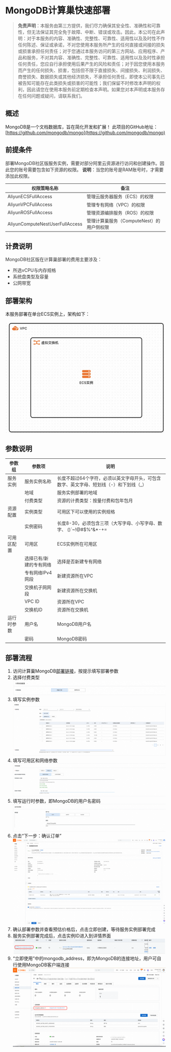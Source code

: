 # MongoDB计算巢快速部署

>**免责声明**：本服务由第三方提供，我们尽力确保其安全性、准确性和可靠性，但无法保证其完全免于故障、中断、错误或攻击。因此，本公司在此声明：对于本服务的内容、准确性、完整性、可靠性、适用性以及及时性不作任何陈述、保证或承诺，不对您使用本服务所产生的任何直接或间接的损失或损害承担任何责任；对于您通过本服务访问的第三方网站、应用程序、产品和服务，不对其内容、准确性、完整性、可靠性、适用性以及及时性承担任何责任，您应自行承担使用后果产生的风险和责任；对于因您使用本服务而产生的任何损失、损害，包括但不限于直接损失、间接损失、利润损失、商誉损失、数据损失或其他经济损失，不承担任何责任，即使本公司事先已被告知可能存在此类损失或损害的可能性；我们保留不时修改本声明的权利，因此请您在使用本服务前定期检查本声明。如果您对本声明或本服务存在任何问题或疑问，请联系我们。

## 概述
MongoDB是一个文档数据库，旨在简化开发和扩展！
此项目的GitHub地址：[https://github.com/mongodb/mongo](https://github.com/mongodb/mongo)


## 前提条件
<font style="color:rgb(51, 51, 51);">部署MongoDB社区版服务实例，需要对部分阿里云资源进行访问和创建操作。因此您的账号需要包含如下资源的权限。</font><font style="color:rgb(51, 51, 51);"> </font>**<font style="color:rgb(51, 51, 51);">说明</font>**<font style="color:rgb(51, 51, 51);">：当您的账号是RAM账号时，才需要添加此权限。</font>

| <font style="color:rgb(51, 51, 51);">权限策略名称</font> | <font style="color:rgb(51, 51, 51);">备注</font> |
| --- | --- |
| <font style="color:rgb(51, 51, 51);">AliyunECSFullAccess</font> | <font style="color:rgb(51, 51, 51);">管理云服务器服务（ECS）的权限</font> |
| <font style="color:rgb(51, 51, 51);">AliyunVPCFullAccess</font> | <font style="color:rgb(51, 51, 51);">管理专有网络（VPC）的权限</font> |
| <font style="color:rgb(51, 51, 51);">AliyunROSFullAccess</font> | <font style="color:rgb(51, 51, 51);">管理资源编排服务（ROS）的权限</font> |
| <font style="color:rgb(51, 51, 51);">AliyunComputeNestUserFullAccess</font> | <font style="color:rgb(51, 51, 51);">管理计算巢服务（ComputeNest）的用户侧权限</font> |


## 计费说明
<font style="color:rgb(51, 51, 51);">MongoDB社区版在计算巢部署的费用主要涉及：</font>

+ <font style="color:rgb(51, 51, 51);">所选vCPU与内存规格</font>
+ <font style="color:rgb(51, 51, 51);">系统盘类型及容量</font>
+ <font style="color:rgb(51, 51, 51);">公网带宽</font>

## 部署架构
本服务部署在单台ECS实例上，架构如下：

![architecture_ecs_single.png](images/architecture_ecs_single.png)


## 参数说明
| <font style="color:rgb(51, 51, 51);">参数组</font>   | <font style="color:rgb(51, 51, 51);">参数项</font>          | <font style="color:rgb(51, 51, 51);">说明</font>                                            |
|---------------------------------------------------|----------------------------------------------------------|-------------------------------------------------------------------------------------------|
| <font style="color:rgb(51, 51, 51);">服务实例</font>  | <font style="color:rgb(51, 51, 51);">服务实例名称</font>       | <font style="color:rgb(51, 51, 51);">长度不超过64个字符，必须以英文字母开头，可包含数字、英文字母、短划线（-）和下划线（_）</font> |
|                                                   | <font style="color:rgb(51, 51, 51);">地域</font>           | <font style="color:rgb(51, 51, 51);">服务实例部署的地域</font>                                     |
|                                                   | <font style="color:rgb(51, 51, 51);">付费类型</font>         | <font style="color:rgb(51, 51, 51);">资源的计费类型：按量付费和包年包月</font>                             |
| <font style="color:rgb(51, 51, 51);">资源配置</font>  | <font style="color:rgb(51, 51, 51);">实例类型</font>         | <font style="color:rgb(51, 51, 51);">可用区下可以使用的实例规格</font>                                 |
|                                                   | <font style="color:rgb(51, 51, 51);">实例密码</font>         | <font style="color:rgb(51, 51, 51);">长度8-30，必须包含三项（大写字母、小写字母、数字、 ()`~!@#$%^&*-+=          |{}[]:;'<>,.?/ 中的特殊符号）</font> |
| <font style="color:rgb(51, 51, 51);">可用区配置</font> | <font style="color:rgb(51, 51, 51);">可用区</font>          | <font style="color:rgb(51, 51, 51);">ECS实例所在可用区</font>                                    |
|                                                   | <font style="color:rgb(51, 51, 51);">选择已有/新建的专有网络</font> | <font style="color:rgb(51, 51, 51);">选择是否新建专有网络</font>                                    |
|                                                   | <font style="color:rgb(51, 51, 51);">专有网络IPv4网段</font>   | <font style="color:rgb(51, 51, 51);">新建资源所在VPC</font>                                     |
|                                                   | <font style="color:rgb(51, 51, 51);">交换机子网网段</font>      | <font style="color:rgb(51, 51, 51);">新建资源所在交换机</font>                                     |
|                                                   | <font style="color:rgb(51, 51, 51);">VPC ID</font>       | <font style="color:rgb(51, 51, 51);">资源所在VPC</font>                                       |
|                                                   | <font style="color:rgb(51, 51, 51);">交换机ID</font>        | <font style="color:rgb(51, 51, 51);">资源所在交换机</font>                                       |
| <font style="color:rgb(51, 51, 51);">运行时参数</font> | <font style="color:rgb(51, 51, 51);">用户名</font>          | <font style="color:rgb(51, 51, 51);">MongoDB用户名</font>                                    |
|                                                   | <font style="color:rgb(51, 51, 51);">密码</font>           | <font style="color:rgb(51, 51, 51);">MongoDB密码</font>                                     |


## 部署流程
1. 访问计算巢MongoDB[部署链接](https://computenest.console.aliyun.com/service/instance/create/default?type=user&ServiceName=mongoDB社区版)，按提示填写部署参数
2. 选择付费类型 ![img-1.png](./images/img-1.png)
3. 填写实例参数 ![img-2.png](./images/img-2.png)
4. 填写可用区和网络参数![img-3.png](./images/img-3.png)
5. 填写运行时参数，即MongoDB的用户名密码![img-4.png](./images/img-4.png)
5. 点击“下一步：确认订单”![img-5.png](./images/img-5.png)
6. 确认部署参数并查看预估价格后，点击立即创建，等待服务实例部署完成
7. 服务实例部署完成后，点击实例ID进入到详情界面![img-6.png](./images/img-6.png)
8. “立即使用”中的mongodb_address，即为MongoDB的连接地址，用户可自行使用MongoDB客户端连接![img-7.png](./images/img-7.png)

